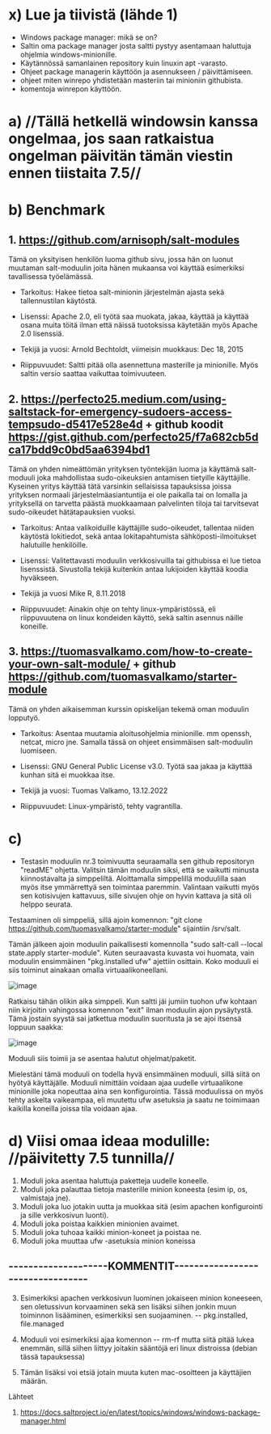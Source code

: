 # x) Lue ja tiivistä (lähde 1)

- Windows package manager: mikä se on?
- Saltin oma package manager josta saltti pystyy asentamaan haluttuja ohjelmia windows-minionille.
- Käytännössä samanlainen repository kuin linuxin apt -varasto.
- Ohjeet package managerin käyttöön ja asennukseen / päivittämiseen.
- ohjeet miten winrepo yhdistetään masteriin tai minioniin githubista.
- komentoja winrepon käyttöön.


# a) //Tällä hetkellä windowsin kanssa ongelmaa, jos saan ratkaistua ongelman päivitän tämän viestin ennen tiistaita 7.5//





# b) Benchmark

## 1. https://github.com/arnisoph/salt-modules

Tämä on yksityisen henkilön luoma github sivu, jossa hän on luonut muutaman salt-moduulin joita hänen mukaansa voi käyttää esimerkiksi tavallisessa työelämässä.

- Tarkoitus: 
Hakee tietoa salt-minionin järjestelmän ajasta sekä tallennustilan käytöstä.

- Lisenssi:
Apache 2.0, eli työtä saa muokata, jakaa, käyttää ja käyttää osana muita töitä ilman että näissä tuotoksissa käytetään myös Apache 2.0 lisenssiä.

- Tekijä ja vuosi:
Arnold Bechtoldt, viimeisin muokkaus: Dec 18, 2015 

- Riippuvuudet:
Saltti pitää olla asennettuna masterille ja minionille. Myös saltin versio saattaa vaikuttaa toimivuuteen.



## 2. https://perfecto25.medium.com/using-saltstack-for-emergency-sudoers-access-tempsudo-d5417e528e4d + github koodit https://gist.github.com/perfecto25/f7a682cb5dca17bdd9c0bd5aa6394bd1

Tämä on yhden nimeättömän yrityksen työntekijän luoma ja käyttämä salt-moduuli joka mahdollistaa sudo-oikeuksien antamisen tietyille käyttäjille. Kyseinen yritys käyttää tätä varsinkin sellaisissa tapauksissa joissa yrityksen normaali järjestelmäasiantuntija ei ole paikalla tai on lomalla ja yrityksellä on tarvetta päästä muokkaamaan palvelinten tiloja tai tarvitsevat sudo-oikeudet hätätapauksien vuoksi.

- Tarkoitus:
  Antaa valikoiduille käyttäjille sudo-oikeudet, tallentaa niiden käytöstä lokitiedot, sekä antaa lokitapahtumista sähköposti-ilmoitukset halutuille henkilöille.

- Lisenssi:
  Valitettavasti moduulin verkkosivuilla tai githubissa ei lue tietoa lisenssistä. Sivustolla tekijä kuitenkin antaa lukijoiden käyttää koodia hyväkseen.

- Tekijä ja vuosi
  Mike R, 8.11.2018
  
- Riippuvuudet:
  Ainakin ohje on tehty linux-ympäristössä, eli riippuvuutena on linux kondeiden käyttö, sekä saltin asennus näille koneille.


## 3. https://tuomasvalkamo.com/how-to-create-your-own-salt-module/ + github https://github.com/tuomasvalkamo/starter-module

Tämä on yhden aikaisemman kurssin opiskelijan tekemä oman moduulin lopputyö.

- Tarkoitus:
  Asentaa muutamia aloitusohjelmia minionille. mm openssh, netcat, micro jne. Samalla tässä on ohjeet ensimmäisen salt-moduulin luomiseen.

- Lisenssi: 
GNU General Public License v3.0. Työtä saa jakaa ja käyttää kunhan sitä ei muokkaa itse.

- Tekijä ja vuosi:
Tuomas Valkamo, 13.12.2022

- Riippuvuudet:
Linux-ympäristö, tehty vagrantilla.








# c)

- Testasin moduulin nr.3 toimivuutta seuraamalla sen github repositoryn "readME" ohjetta. Valitsin tämän moduulin siksi, että se vaikutti minusta kiinnostavalta ja simppeliltä. Aloittamalla simppelillä moduulilla saan myös itse ymmärrettyä sen toimintaa paremmin. Valintaan vaikutti myös sen kotisivujen kattavuus, sille sivujen ohje on hyvin kattava ja sitä oli helppo seurata.


Testaaminen oli simppeliä, sillä ajoin komennon: "git clone https://github.com/tuomasvalkamo/starter-module" sijaintiin /srv/salt.

Tämän jälkeen ajoin moduulin paikallisesti komennolla "sudo salt-call --local state.apply starter-module". Kuten seuraavasta kuvasta voi huomata, vain moduulin ensimmäinen "pkg.installed ufw" ajettiin osittain. Koko moduuli ei siis toiminut ainakaan omalla virtuaalikoneellani.

 ![image](https://github.com/JereKokko02/Palvelinten-hallinta/assets/165003744/cb459189-b4d4-4818-8fdb-43f3687cd8c4)


Ratkaisu tähän olikin aika simppeli. Kun saltti jäi jumiin tuohon ufw kohtaan niin kirjoitin vahingossa komennon "exit" ilman moduulin ajon pysäytystä. Tämä jostain syystä sai jatkettua moduulin suoritusta ja se ajoi itsensä loppuun saakka:

![image](https://github.com/JereKokko02/Palvelinten-hallinta/assets/165003744/101ddc86-abab-4d2c-b0ad-9a27aa190192)

Moduuli siis toimii ja se asentaa halutut ohjelmat/paketit.

Mielestäni tämä moduuli on todella hyvä ensimmäinen moduuli, sillä siitä on hyötyä käyttäjälle. Moduuli nimittäin voidaan ajaa uudelle virtuaalikone minionille joka nopeuttaa aina sen konfigurointia. Tässä moduulissa on myös tehty askelta vaikeampaa, eli muutettu ufw asetuksia ja saatu ne toimimaan kaikilla koneilla joissa tila voidaan ajaa.


# d) Viisi omaa ideaa modulille: //päivitetty 7.5 tunnilla//

1. Moduli joka asentaa haluttuja paketteja uudelle koneelle.
2. Moduli joka palauttaa tietoja masterille minion koneesta (esim ip, os, valmistaja jne).
3. Moduli joka luo jotakin uutta ja muokkaa sitä (esim apachen konfigurointi ja sille verkkosivun luonti).
4. Moduli joka poistaa kaikkien minionien avaimet.
5. Moduli joka tuhoaa kaikki minion-koneet ja poistaa ne.
6. Moduli joka muuttaa ufw -asetuksia minion koneissa
## --------------------KOMMENTIT---------------------------------
3. Esimerkiksi apachen verkkosivun luominen jokaiseen minion koneeseen, sen oletussivun korvaaminen sekä sen lisäksi siihen jonkin muun toiminnon lisääminen, esimerkiksi sen suojaaminen. -- pkg.installed, file.managed

6. Moduuli voi esimerkiksi ajaa komennon -- rm-rf mutta siitä pitää lukea enemmän, sillä siihen liittyy joitakin sääntöjä eri linux distroissa (debian tässä tapauksessa)

2. Tämän lisäksi voi etsiä jotain muuta kuten mac-osoitteen ja käyttäjien määrän.
























Lähteet

1. https://docs.saltproject.io/en/latest/topics/windows/windows-package-manager.html
